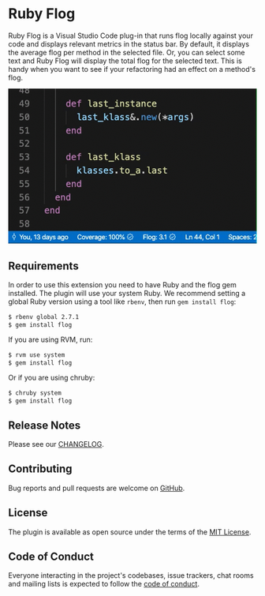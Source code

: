 # Ruby Flog

Ruby Flog is a Visual Studio Code plug-in that runs flog locally against your
code and displays relevant metrics in the status bar. By default, it displays
the average flog per method in the selected file. Or, you can select some text
and Ruby Flog will display the total flog for the selected text. This is handy
when you want to see if your refactoring had an effect on a method's flog.

![Ruby Flog Demo](./images/RubyFlogDemo.gif)

## Requirements

In order to use this extension you need to have Ruby and the flog gem
installed. The plugin will use your system Ruby. We recommend setting a global
Ruby version using a tool like `rbenv`, then run `gem install flog`:

    $ rbenv global 2.7.1
    $ gem install flog

If you are using RVM, run:

    $ rvm use system
    $ gem install flog

Or if you are using chruby:

    $ chruby system
    $ gem install flog

## Release Notes

Please see our [CHANGELOG][cl].

## Contributing

Bug reports and pull requests are welcome on [GitHub][git].

## License

The plugin is available as open source under the terms of the [MIT License][mit].

## Code of Conduct

Everyone interacting in the project's codebases, issue trackers, chat rooms and
mailing lists is expected to follow the [code of conduct][cod].

[cl]: https://github.com/first-try-software/vs-code-ruby-flog/blob/main/CHANGELOG.md
[git]: https://github.com/first-try-software/vs-code-ruby-flog
[cod]: https://github.com/first-try-software/vs-code-ruby-flog/blob/main/CODE_OF_CONDUCT.md
[mit]: https://opensource.org/licenses/MIT
